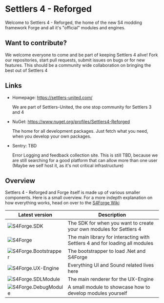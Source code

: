 # Settlers 4 - Reforged
Welcome to Settlers 4 - Reforged, the home of the new S4 modding framework Forge and all it's "official" modules and engines.

## Want to contribute?
We welcome everyone to come and be part of keeping Settlers 4 alive!
Fork our repositories, start pull requests, submit issues on bugs or for new features.
This should be a community wide collaboration on bringing the best out of Settlers 4

## Links
- Homepage: https://settlers-united.com/

  We are part of Settlers-United, the one stop community for Settlers 3 and 4
- NuGet: https://www.nuget.org/profiles/Settlers4-Reforged
  
  The home for all development packages. Just fetch what you need, when you develop your own packages.
- Sentry: TBD
  
  Error Logging and feedback collection site.
  This is still TBD, because we are still searching for a good platform that can allow more than one user (Maybe we self host it, as it's not critical infrastructure)

## Overview
Settlers 4 - Reforged and Forge itself is made up of various smaller components.
Here is a small overview. For a more indepth explanation on how everything works, head on over to the [S4Forge Wiki](https://github.com/Settlers4-Reforged/S4Forge/wiki)

| Latest version | Description |
| - | - |
| ![S4Forge.SDK](https://img.shields.io/github/v/tag/Settlers4-Reforged/S4Forge.SDK?sort=date&display_name=release&label=S4Forge.SDK&color=green) | The SDK for when you want to create your own modules for Settlers 4 |
| ![S4Forge](https://img.shields.io/github/v/release/Settlers4-Reforged/S4Forge?sort=date&display_name=release&label=S4Forge&color=green) | The main library for interacting with Settlers 4 and for loading all modules |
| ![S4Forge.Bootstrapper](https://img.shields.io/github/v/release/Settlers4-Reforged/S4Forge.Bootstrapper?sort=date&display_name=release&label=S4Forge.Bootstrapper&color=green) | The bootstrapper to load .Net and S4Forge |
| ![S4Forge.UX-Engine](https://img.shields.io/github/v/release/Settlers4-Reforged/S4Forge.UX-Engine?sort=date&display_name=release&label=S4Forge.UX-Engine&color=green) | Everything UI and Sound related lives here |
| ![S4Forge.SDLModule](https://img.shields.io/github/v/release/Settlers4-Reforged/S4Forge.SDLModule?sort=date&display_name=release&label=S4Forge.SDLModule&color=green) | The main renderer for the UX-Engine |
| ![S4Forge.DebugModule](https://img.shields.io/github/v/release/Settlers4-Reforged/S4Forge.DebugModule?sort=date&display_name=release&label=S4Forge.DebugModule&color=green) | A small module to showcase how to develop modules yourself |
